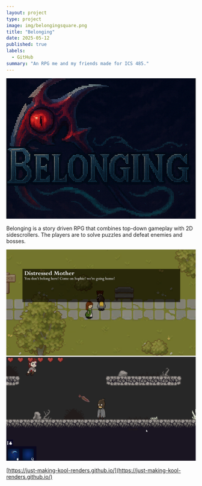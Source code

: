 ```yaml
---
layout: project
type: project
image: img/belongingsquare.png
title: "Belonging"
date: 2025-05-12
published: true
labels:
  - GitHub
summary: "An RPG me and my friends made for ICS 485."
---
```


<img class="img-fluid" src="../img/belonging title.png">

Belonging is a story driven RPG that combines top-down gameplay with 2D sidescrollers.  The players are to solve puzzles and defeat enemies and bosses.

<img class="img-fluid" src="../img/belongingsc1.png">



<img class="img-fluid" src="../img/belongingsc2.png">



[https://just-making-kool-renders.github.io/](https://just-making-kool-renders.github.io/)
